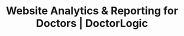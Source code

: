 ---
layout: components
title: Website Analytics & Reporting for Doctors | DoctorLogic
description: "At DoctorLogic we’re invested in your success. We provide full access analytics reporting and a personal customer success manager to ensure your practice grows."
meta_image: "/img/meta/success-insights.jpg"
nofollow: false
gsap: true
custom_js: success-insights
page_class:
- class: success-insights
product: "success insights"
permalink: "/medical-website-success-insights"
product_nav:
- product_prev: "healthcare-lead-generator"
  product_next: "growth-accelerators"
next_page: "growth-accelerators"
page_sections:
- component: hero-1
  component_css: hero
  class: hero-sample
  tagline: 
  - headline: "Success Insights"
    icon:
    - img: "/img/product-icons/success-insights.svg"
      alt: "DoctorLogic Success Insights"
  headline: "Invested in Your Success"
  text: "Stay in-tune with the performance of your medical marketing campaigns. Receive full access to your performance metrics through your practice dashboard and track everything from visitors, page views, channel source, and lead generation."
  btn:
  img: "/img/products/success-insights/hero-img.svg"
  alt: "DoctorLogic Success Insights"
- component: image-group
  component_css: image-group
  class: success-insights__image-group--1
  headline: "Reporting At Your Fingertips"
  text: "Take the guesswork out of your healthcare marketing and watch your inbound leads grow over time. View all your reporting on a single platform, and receive comprehensive visibility into the performance of your marketing efforts."
  btn:
  items:
  - class: svg
    svg: true
    src: performance-dashboard
    alt-text: "DoctorLogic Performace Dashboard"      
- component: feature-1
  component_css: feature
  headline: "Dedicated Customer Success Manager"
  class: success-insights__feature--1
  text: "We believe in providing the technology and the talent necessary to bring growth to your practice. Your Customer Success Manager provides campaign performance insights, best practices, and information on how you can optimize your strategy and achieve your marketing goals."
  btn:
  img: "/img/products/success-insights/customer-success.jpg"
  alt: "Dedicated Success Managers"
  img_alignment: "Right"
- component: callout
  component_css: callout
  class: content-multiplier__callout
  background: false
  headline: "See Your Practice's Success"
  text: "Have a visual representation of your practice growth in one place. Schedule a personalized demo today."
  btn:
  - btn-label: "Get A Demo"
    btn-link: "/get-a-demo"
---